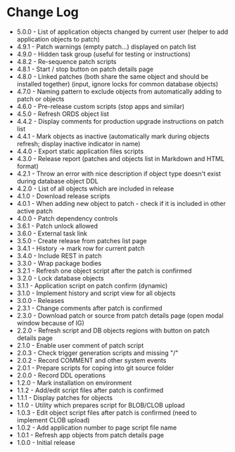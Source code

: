 # Change Log

- 5.0.0 - List of application objects changed by current user (helper to add application objects to patch)
- 4.9.1 - Patch warnings (empty patch...) displayed on patch list
- 4.9.0 - Hidden task group (useful for testing or instructions)
- 4.8.2 - Re-sequence patch scripts
- 4.8.1 - Start / stop button on patch details page
- 4.8.0 - Linked patches (both share the same object and should be installed together) (input, ignore locks for common database objects)
- 4.7.0 - Naming pattern to exclude objects from automatically adding to patch or objects
- 4.6.0 - Pre-release custom scripts (stop apps and similar)
- 4.5.0 - Refresh ORDS object list
- 4.4.2 - Display comments for production upgrade instructions on patch list
- 4.4.1 - Mark objects as inactive (automatically mark during objects refresh; display inactive indicator in name)
- 4.4.0 - Export static application files scripts
- 4.3.0 - Release report (patches and objects list in Markdown and HTML format)
- 4.2.1 - Throw an error with nice description if object type doesn't exist during database object DDL
- 4.2.0 - List of all objects which are included in release
- 4.1.0 - Download release scripts
- 4.0.1 - When adding new object to patch - check if it is included in other active patch
- 4.0.0 - Patch dependency controls
- 3.6.1 - Patch unlock allowed
- 3.6.0 - External task link
- 3.5.0 - Create release from patches list page
- 3.4.1 - History -> mark row for current patch
- 3.4.0 - Include REST in patch
- 3.3.0 - Wrap package bodies
- 3.2.1 - Refresh one object script after the patch is confirmed
- 3.2.0 - Lock database objects
- 3.1.1 - Application script on patch confirm (dynamic)
- 3.1.0 - Implement history and script view for all objects
- 3.0.0 - Releases
- 2.3.1 - Change comments after patch is confirmed
- 2.3.0 - Download patch or source from patch details page (open modal window because of IG)
- 2.2.0 - Refresh script and DB objects regions with button on patch details page
- 2.1.0 - Enable user comment of patch script
- 2.0.3 - Check trigger generation scripts and missing "/"
- 2.0.2 - Record COMMENT and other system events
- 2.0.1 - Prepare scripts for coping into git source folder
- 2.0.0 - Record DDL operations
- 1.2.0 - Mark installation on environment
- 1.1.2 - Add/edit script files after patch is confirmed
- 1.1.1 - Display patches for objects
- 1.1.0 - Utility which prepares script for BLOB/CLOB upload
- 1.0.3 - Edit object script files after patch is confirmed (need to implement CLOB upload)
- 1.0.2 - Add application number to page script file name
- 1.0.1 - Refresh app objects from patch details page
- 1.0.0 - Initial release
